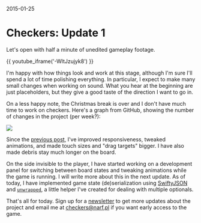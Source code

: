 2015-01-25

Checkers: Update 1
==================

Let's open with half a minute of unedited gameplay footage.

{{ youtube_iframe('-WltJzujyk8') }}

I'm happy with how things look and work at this stage, although I'm sure
I'll spend a lot of time polishing everything.  In particular, I expect
to make many small changes when working on sound.  What you hear at the
beginning are just placeholders, but they give a good taste of the direction
I want to go in.

On a less happy note, the Christmas break is over and I don't have much
time to work on checkers.  Here's a graph from GitHub, showing the
number of changes in the project (per week?):

![](commits.png)

Since the [previous post](/posts/checkers-teaser), I've improved
responsiveness, tweaked animations, and made touch sizes and "drag
targets" bigger.  I have also made debris stay much longer on the board.

On the side invisible to the player, I have started working on a
development panel for switching between board states and tweaking
animations while the game is running.  I will write more about this
in the next update.  As of today, I have implemented game state
(de)serialization using [SwiftyJSON][] and [`unwrapped`][unwrapped], a
little helper I've created for dealing with multiple optionals.

  [SwiftyJSON]: https://github.com/SwiftyJSON/SwiftyJSON
  [unwrapped]: https://github.com/narfdotpl/doodles/blob/master/doodles/unwrapped.swift

That's all for today.  Sign up for a [newsletter][] to get more updates
about the project and email me at <checkers@narf.pl> if you want early
access to the game.

  [newsletter]: http://eepurl.com/baKQjf
